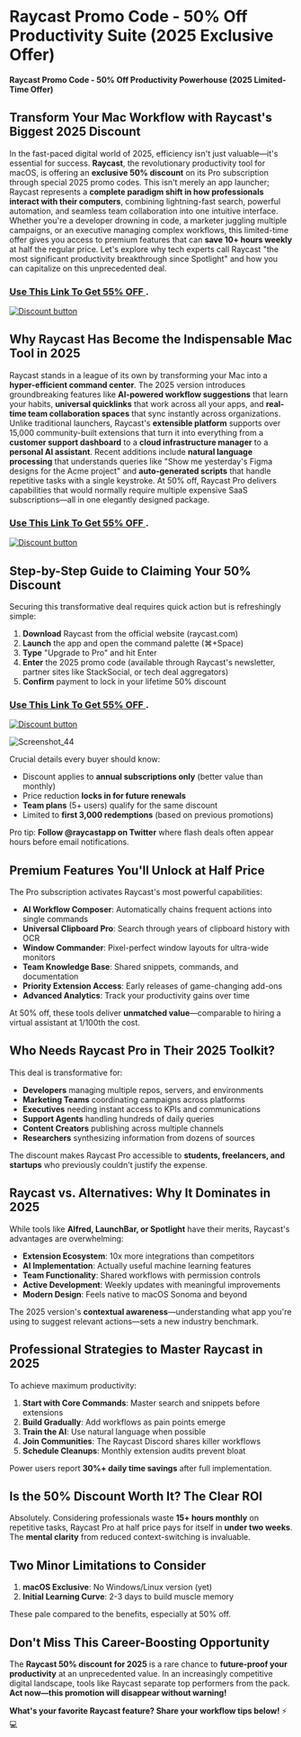 # Raycast Promo Code - 50% Off Productivity Suite (2025 Exclusive Offer)
**Raycast Promo Code - 50% Off Productivity Powerhouse (2025 Limited-Time Offer)**
## **Transform Your Mac Workflow with Raycast's Biggest 2025 Discount**
In the fast-paced digital world of 2025, efficiency isn't just valuable—it's essential for success. **Raycast**, the revolutionary productivity tool for macOS, is offering an **exclusive 50% discount** on its Pro subscription through special 2025 promo codes. This isn't merely an app launcher; Raycast represents a **complete paradigm shift in how professionals interact with their computers**, combining lightning-fast search, powerful automation, and seamless team collaboration into one intuitive interface. Whether you're a developer drowning in code, a marketer juggling multiple campaigns, or an executive managing complex workflows, this limited-time offer gives you access to premium features that can **save 10+ hours weekly** at half the regular price. Let's explore why tech experts call Raycast "the most significant productivity breakthrough since Spotlight" and how you can capitalize on this unprecedented deal.

### [Use This Link To Get 55% OFF ](https://raycast.com/?via=abdul).


[![Discount button](https://github.com/user-attachments/assets/e5cb2122-5258-4331-bbff-048ba1ae5555)](https://raycast.com/?via=abdul)


## **Why Raycast Has Become the Indispensable Mac Tool in 2025**

Raycast stands in a league of its own by transforming your Mac into a **hyper-efficient command center**. The 2025 version introduces groundbreaking features like **AI-powered workflow suggestions** that learn your habits, **universal quicklinks** that work across all your apps, and **real-time team collaboration spaces** that sync instantly across organizations. Unlike traditional launchers, Raycast's **extensible platform** supports over 15,000 community-built extensions that turn it into everything from a **customer support dashboard** to a **cloud infrastructure manager** to a **personal AI assistant**. Recent additions include **natural language processing** that understands queries like "Show me yesterday's Figma designs for the Acme project" and **auto-generated scripts** that handle repetitive tasks with a single keystroke. At 50% off, Raycast Pro delivers capabilities that would normally require multiple expensive SaaS subscriptions—all in one elegantly designed package.
### [Use This Link To Get 55% OFF ](https://raycast.com/?via=abdul).
[![Discount button](https://github.com/user-attachments/assets/6de6b09b-9663-4e0b-aafb-69ec8d4f5218)](https://raycast.com/?via=abdul)

## **Step-by-Step Guide to Claiming Your 50% Discount**

Securing this transformative deal requires quick action but is refreshingly simple:

1. **Download** Raycast from the official website (raycast.com)
2. **Launch** the app and open the command palette (⌘+Space)
3. **Type** "Upgrade to Pro" and hit Enter
4. **Enter** the 2025 promo code (available through Raycast's newsletter, partner sites like StackSocial, or tech deal aggregators)
5. **Confirm** payment to lock in your lifetime 50% discount
### [Use This Link To Get 55% OFF ](https://raycast.com/?via=abdul).


[![Discount button](https://github.com/user-attachments/assets/0475148f-2d6a-40b1-ac7f-bd268d450e4e)](https://raycast.com/?via=abdul)


![Screenshot_44](https://github.com/user-attachments/assets/0475148f-2d6a-40b1-ac7f-bd268d450e4e)

Crucial details every buyer should know:
- Discount applies to **annual subscriptions only** (better value than monthly)
- Price reduction **locks in for future renewals**
- **Team plans** (5+ users) qualify for the same discount
- Limited to **first 3,000 redemptions** (based on previous promotions)

Pro tip: **Follow @raycastapp on Twitter** where flash deals often appear hours before email notifications.

## **Premium Features You'll Unlock at Half Price**

The Pro subscription activates Raycast's most powerful capabilities:

- **AI Workflow Composer**: Automatically chains frequent actions into single commands
- **Universal Clipboard Pro**: Search through years of clipboard history with OCR
- **Window Commander**: Pixel-perfect window layouts for ultra-wide monitors
- **Team Knowledge Base**: Shared snippets, commands, and documentation
- **Priority Extension Access**: Early releases of game-changing add-ons
- **Advanced Analytics**: Track your productivity gains over time

At 50% off, these tools deliver **unmatched value**—comparable to hiring a virtual assistant at 1/100th the cost.

## **Who Needs Raycast Pro in Their 2025 Toolkit?**

This deal is transformative for:

- **Developers** managing multiple repos, servers, and environments
- **Marketing Teams** coordinating campaigns across platforms
- **Executives** needing instant access to KPIs and communications
- **Support Agents** handling hundreds of daily queries
- **Content Creators** publishing across multiple channels
- **Researchers** synthesizing information from dozens of sources

The discount makes Raycast Pro accessible to **students, freelancers, and startups** who previously couldn't justify the expense.

## **Raycast vs. Alternatives: Why It Dominates in 2025**

While tools like **Alfred, LaunchBar, or Spotlight** have their merits, Raycast's advantages are overwhelming:

- **Extension Ecosystem**: 10x more integrations than competitors
- **AI Implementation**: Actually useful machine learning features
- **Team Functionality**: Shared workflows with permission controls
- **Active Development**: Weekly updates with meaningful improvements
- **Modern Design**: Feels native to macOS Sonoma and beyond

The 2025 version's **contextual awareness**—understanding what app you're using to suggest relevant actions—sets a new industry benchmark.

## **Professional Strategies to Master Raycast in 2025**

To achieve maximum productivity:

1. **Start with Core Commands**: Master search and snippets before extensions
2. **Build Gradually**: Add workflows as pain points emerge
3. **Train the AI**: Use natural language when possible
4. **Join Communities**: The Raycast Discord shares killer workflows
5. **Schedule Cleanups**: Monthly extension audits prevent bloat

Power users report **30%+ daily time savings** after full implementation.

## **Is the 50% Discount Worth It? The Clear ROI**

Absolutely. Considering professionals waste **15+ hours monthly** on repetitive tasks, Raycast Pro at half price pays for itself in **under two weeks**. The **mental clarity** from reduced context-switching is invaluable.

## **Two Minor Limitations to Consider**

1. **macOS Exclusive**: No Windows/Linux version (yet)
2. **Initial Learning Curve**: 2-3 days to build muscle memory

These pale compared to the benefits, especially at 50% off.

## **Don't Miss This Career-Boosting Opportunity**

The **Raycast 50% discount for 2025** is a rare chance to **future-proof your productivity** at an unprecedented value. In an increasingly competitive digital landscape, tools like Raycast separate top performers from the pack. **Act now—this promotion will disappear without warning!**

**What's your favorite Raycast feature? Share your workflow tips below!** ⚡️💻
